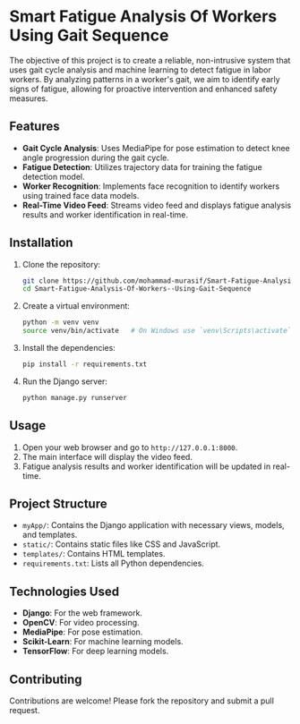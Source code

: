 # Smart Fatigue Analysis Of Workers Using Gait Sequence

The objective of this project is to create a reliable, non-intrusive system that uses gait cycle analysis and machine learning to detect fatigue in labor workers. By analyzing patterns in a worker's gait, we aim to identify early signs of fatigue, allowing for proactive intervention and enhanced safety measures.

## Features

- **Gait Cycle Analysis**: Uses MediaPipe for pose estimation to detect knee angle progression during the gait cycle.
- **Fatigue Detection**: Utilizes trajectory data for training the fatigue detection model.
- **Worker Recognition**: Implements face recognition to identify workers using trained face data models.
- **Real-Time Video Feed**: Streams video feed and displays fatigue analysis results and worker identification in real-time.

## Installation

1. Clone the repository:
    ```bash
    git clone https://github.com/mohammad-murasif/Smart-Fatigue-Analysis-Of-Workers--Using-Gait-Sequence.git
    cd Smart-Fatigue-Analysis-Of-Workers--Using-Gait-Sequence
    ```

2. Create a virtual environment:
    ```bash
    python -m venv venv
    source venv/bin/activate   # On Windows use `venv\Scripts\activate`
    ```

3. Install the dependencies:
    ```bash
    pip install -r requirements.txt
    ```

4. Run the Django server:
    ```bash
    python manage.py runserver
    ```

## Usage

1. Open your web browser and go to `http://127.0.0.1:8000`.
2. The main interface will display the video feed.
3. Fatigue analysis results and worker identification will be updated in real-time.

## Project Structure

- `myApp/`: Contains the Django application with necessary views, models, and templates.
- `static/`: Contains static files like CSS and JavaScript.
- `templates/`: Contains HTML templates.
- `requirements.txt`: Lists all Python dependencies.

## Technologies Used

- **Django**: For the web framework.
- **OpenCV**: For video processing.
- **MediaPipe**: For pose estimation.
- **Scikit-Learn**: For machine learning models.
- **TensorFlow**: For deep learning models.

## Contributing

Contributions are welcome! Please fork the repository and submit a pull request.

